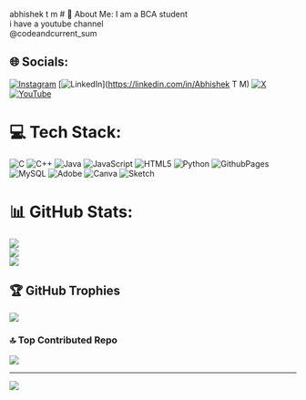 abhishek t m # 💫 About Me:
I am a BCA student<br>i have  a youtube channel<br>@codeandcurrent_sum


## 🌐 Socials:
[![Instagram](https://img.shields.io/badge/Instagram-%23E4405F.svg?logo=Instagram&logoColor=white)](https://instagram.com/_the_vibrant_one_14) [![LinkedIn](https://img.shields.io/badge/LinkedIn-%230077B5.svg?logo=linkedin&logoColor=white)](https://linkedin.com/in/Abhishek T M) [![X](https://img.shields.io/badge/X-black.svg?logo=X&logoColor=white)](https://x.com/_the_vibrant_one_14) [![YouTube](https://img.shields.io/badge/YouTube-%23FF0000.svg?logo=YouTube&logoColor=white)](https://youtube.com/@codeandcurrent_sum) 

# 💻 Tech Stack:
![C](https://img.shields.io/badge/c-%2300599C.svg?style=flat&logo=c&logoColor=white) ![C++](https://img.shields.io/badge/c++-%2300599C.svg?style=flat&logo=c%2B%2B&logoColor=white) ![Java](https://img.shields.io/badge/java-%23ED8B00.svg?style=flat&logo=openjdk&logoColor=white) ![JavaScript](https://img.shields.io/badge/javascript-%23323330.svg?style=flat&logo=javascript&logoColor=%23F7DF1E) ![HTML5](https://img.shields.io/badge/html5-%23E34F26.svg?style=flat&logo=html5&logoColor=white) ![Python](https://img.shields.io/badge/python-3670A0?style=flat&logo=python&logoColor=ffdd54) ![GithubPages](https://img.shields.io/badge/github%20pages-121013?style=flat&logo=github&logoColor=white) ![MySQL](https://img.shields.io/badge/mysql-4479A1.svg?style=flat&logo=mysql&logoColor=white) ![Adobe](https://img.shields.io/badge/adobe-%23FF0000.svg?style=flat&logo=adobe&logoColor=white) ![Canva](https://img.shields.io/badge/Canva-%2300C4CC.svg?style=flat&logo=Canva&logoColor=white) ![Sketch](https://img.shields.io/badge/Sketch-FFB387?style=flat&logo=sketch&logoColor=black)
# 📊 GitHub Stats:
![](https://github-readme-stats.vercel.app/api?username=Abhishektm-code&theme=neon&hide_border=false&include_all_commits=true&count_private=true)<br/>
![](https://github-readme-streak-stats.herokuapp.com/?user=Abhishektm-code&theme=neon&hide_border=false)<br/>
![](https://github-readme-stats.vercel.app/api/top-langs/?username=Abhishektm-code&theme=neon&hide_border=false&include_all_commits=true&count_private=true&layout=compact)

## 🏆 GitHub Trophies
![](https://github-profile-trophy.vercel.app/?username=Abhishektm-code&theme=radical&no-frame=false&no-bg=false&margin-w=4)

### 🔝 Top Contributed Repo
![](https://github-contributor-stats.vercel.app/api?username=Abhishektm-code&limit=5&theme=dark&combine_all_yearly_contributions=true)

---
[![](https://visitcount.itsvg.in/api?id=Abhishektm-code&icon=2&color=9)](https://visitcount.itsvg.in)

<!-- Proudly created with GPRM ( https://gprm.itsvg.in ) -->
